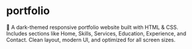 # portfolio
🎨 A dark-themed responsive portfolio website built with HTML &amp; CSS.  Includes sections like Home, Skills, Services, Education, Experience, and Contact. Clean layout, modern UI, and optimized for all screen sizes.
